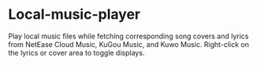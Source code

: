 # Local-music-player
Play local music files while fetching corresponding song covers and lyrics from NetEase Cloud Music, KuGou Music, and Kuwo Music. Right-click on the lyrics or cover area to toggle displays.
